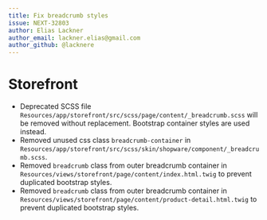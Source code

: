 ```yaml
---
title: Fix breadcrumb styles
issue: NEXT-32803
author: Elias Lackner
author_email: lackner.elias@gmail.com
author_github: @lacknere
---
```

# Storefront
* Deprecated SCSS file `Resources/app/storefront/src/scss/page/content/_breadcrumb.scss` will be removed without replacement. Bootstrap container styles are used instead.
* Removed unused css class `breadcrumb-container` in `Resources/app/storefront/src/scss/skin/shopware/component/_breadcrumb.scss`.
* Removed `breadcrumb` class from outer breadcrumb container in `Resources/views/storefront/page/content/index.html.twig` to prevent duplicated bootstrap styles.
* Removed `breadcrumb` class from outer breadcrumb container in `Resources/views/storefront/page/content/product-detail.html.twig` to prevent duplicated bootstrap styles.
